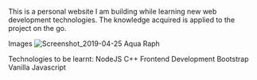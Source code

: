 This is a personal website I am building while learning new web development technologies. The knowledge acquired is applied to the project on the go.

Images
![Screenshot_2019-04-25 Aqua Raph](https://user-images.githubusercontent.com/37901809/56754768-807de380-6796-11e9-9e53-29ad5c86af3e.jpg)

Technologies to be learnt:
    NodeJS
    C++
    Frontend Development
    Bootstrap
    Vanilla Javascript